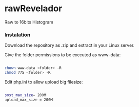 # rawRevelador
Raw to 16bits Histogram

### Instalation

Download the repository as .zip and extract in your Linux server.

Give the folder permissions to be executed as www-data:

```sh

chown www-data <folder> -R
chmod 775 <folder> -R

```

Edit php.ini to allow upload big filesize:

```sh

post_max_size= 200M
upload_max_size = 200M

```

